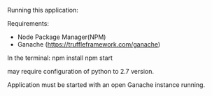 Running this application:

Requirements:
  - Node Package Manager(NPM)
  - Ganache (https://truffleframework.com/ganache)
  
  In the terminal:
  npm install
  npm start
  
  may require configuration of python to 2.7 version.
  
  Application must be started with an open Ganache instance running.
